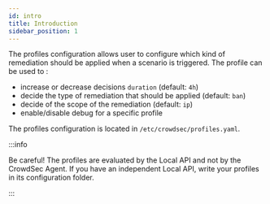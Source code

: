 ```yaml
---
id: intro
title: Introduction
sidebar_position: 1
---
```


The profiles configuration allows user to configure which kind of remediation should be applied when a scenario is triggered. The profile can be used to :
 - increase or decrease decisions `duration` (default: `4h`)
 - decide the type of remediation that should be applied (default: `ban`)
 - decide of the scope of the remediation (default: `ip`)
 - enable/disable debug for a specific profile


The profiles configuration is located in `/etc/crowdsec/profiles.yaml`.

:::info

Be careful! The profiles are evaluated by the Local API and not by the CrowdSec Agent. If you have an independent Local API, write your profiles in its configuration folder. 

:::
